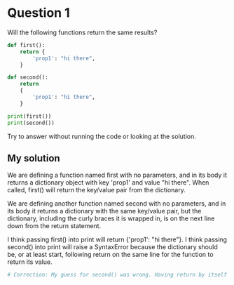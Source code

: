 # Question 1
Will the following functions return the same results?


```python
def first():
    return {
        'prop1': "hi there",
    }

def second():
    return
    {
        'prop1': "hi there",
    }

print(first())
print(second())
```
Try to answer without running the code or looking at the solution.


## My solution
We are defining a function named first with no parameters, and in its body it returns a dictionary object with key 'prop1' and value "hi there". When called, first() will return the key/value pair from the dictionary.

We are defining another function named second with no parameters, and in its body it returns a dictionary with the same key/value pair, but the dictionary, including the curly braces it is wrapped in, is on the next line down from the return statement.

I think passing first() into print will return {'prop1': "hi there"}.
I think passing second() into print will raise a SyntaxError because the dictionary should be, or at least start, following return on the same line for the function to return its value.
```python
# Correction: My guess for second() was wrong. Having return by itself with cause the function to return None. Since the function will terminate after the return statement, the code following the line with the return statement is unreachable.
```